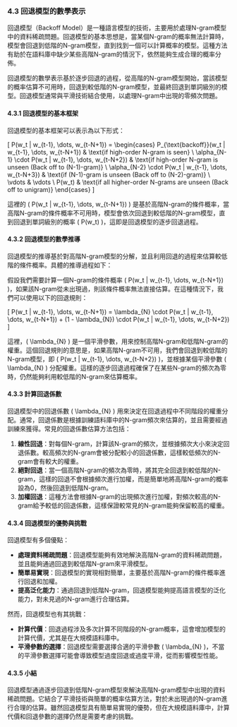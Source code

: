 ### **4.3 回退模型的數學表示**

回退模型（Backoff Model）是一種語言模型的技術，主要用於處理N-gram模型中的資料稀疏問題。回退模型的基本思想是，當某個N-gram的概率無法計算時，模型會回退到低階的N-gram模型，直到找到一個可以計算概率的模型。這種方法有助於在語料庫中缺少某些高階N-gram的情況下，依然能夠生成合理的概率分佈。

回退模型的數學表示基於逐步回退的過程，從高階的N-gram模型開始，當該模型的概率估算不可用時，回退到較低階的N-gram模型，並最終回退到單詞級別的模型。回退模型通常與平滑技術結合使用，以處理N-gram中出現的零頻次問題。

#### **4.3.1 回退模型的基本框架**

回退模型的基本框架可以表示為以下形式：

\[
P(w_t | w_{t-1}, \dots, w_{t-N+1}) = 
\begin{cases} 
P_{\text{backoff}}(w_t | w_{t-1}, \dots, w_{t-N+1}) & \text{if high-order N-gram is seen} \\
\alpha_{N-1} \cdot P(w_t | w_{t-1}, \dots, w_{t-N+2}) & \text{if high-order N-gram is unseen (Back off to (N-1)-gram)} \\
\alpha_{N-2} \cdot P(w_t | w_{t-1}, \dots, w_{t-N+3}) & \text{if (N-1)-gram is unseen (Back off to (N-2)-gram)} \\
\vdots & \vdots \\
P(w_t) & \text{if all higher-order N-grams are unseen (Back off to unigram)}
\end{cases}
\]

這裡的 \( P(w_t | w_{t-1}, \dots, w_{t-N+1}) \) 是基於高階N-gram的條件概率，當高階N-gram的條件概率不可用時，模型會依次回退到較低階的N-gram模型，直到回退到單詞級別的概率 \( P(w_t) \)，這即是回退模型的逐步回退過程。

#### **4.3.2 回退模型的數學推導**

回退模型的推導基於對高階N-gram模型的分解，並且利用回退的過程來估算較低階的條件概率。具體的推導過程如下：

假設我們需要計算一個N-gram的條件概率 \( P(w_t | w_{t-1}, \dots, w_{t-N+1}) \)，如果該N-gram從未出現過，則該條件概率無法直接估算。在這種情況下，我們可以使用以下的回退規則：

\[
P(w_t | w_{t-1}, \dots, w_{t-N+1}) = \lambda_{N} \cdot P(w_t | w_{t-1}, \dots, w_{t-N+1}) + (1 - \lambda_{N}) \cdot P(w_t | w_{t-1}, \dots, w_{t-N+2})
\]

這裡，\( \lambda_{N} \) 是一個平滑參數，用來控制高階N-gram和低階N-gram的權重。這個回退規則的意思是，如果高階N-gram不可用，我們會回退到較低階的N-gram模型，即 \( P(w_t | w_{t-1}, \dots, w_{t-N+2}) \)，並根據某個平滑參數 \( \lambda_{N} \) 分配權重。這樣的逐步回退過程確保了在某些N-gram的頻次為零時，仍然能夠利用較低階的N-gram來估算概率。

#### **4.3.3 計算回退係數**

回退模型中的回退係數 \( \lambda_{N} \) 用來決定在回退過程中不同階段的權重分配。通常，回退係數是根據訓練語料庫中的N-gram頻次來估算的，並且需要經過訓練來獲得。常見的回退係數估算方法包括：
1. **線性回退**：對每個N-gram，計算該N-gram的頻次，並根據頻次大小來決定回退係數。較高頻次的N-gram會被分配較小的回退係數，這樣較低頻次的N-gram會有較大的權重。
2. **絕對回退**：當一個高階N-gram的頻次為零時，將其完全回退到較低階的N-gram，這樣的回退不會根據頻次進行加權，而是簡單地將高階N-gram的概率設為0，然後回退到低階N-gram。
3. **加權回退**：這種方法會根據N-gram的出現頻次進行加權，對頻次較高的N-gram給予較低的回退係數，這樣保證較常見的N-gram能夠保留較高的權重。

#### **4.3.4 回退模型的優勢與挑戰**

回退模型有多個優點：
- **處理資料稀疏問題**：回退模型能夠有效地解決高階N-gram的資料稀疏問題，並且能夠通過回退到較低階N-gram來平滑模型。
- **簡單易實現**：回退模型的實現相對簡單，主要基於高階N-gram的條件概率進行回退和加權。
- **提高泛化能力**：通過回退到低階N-gram，回退模型能夠提高語言模型的泛化能力，對未見過的N-gram進行合理估算。

然而，回退模型也有其挑戰：
- **計算代價**：回退過程涉及多次計算不同階段的N-gram概率，這會增加模型的計算代價，尤其是在大規模語料庫中。
- **平滑參數的選擇**：回退模型需要選擇合適的平滑參數 \( \lambda_{N} \)，不當的平滑參數選擇可能會導致模型過度回退或過度平滑，從而影響模型性能。

#### **4.3.5 小結**

回退模型通過逐步回退到低階N-gram模型來解決高階N-gram模型中出現的資料稀疏問題。它結合了平滑技術與簡單的概率估算方法，對於未出現過的N-gram進行合理的估算。雖然回退模型具有簡單易實現的優勢，但在大規模語料庫中，計算代價和回退參數的選擇仍然是需要考慮的挑戰。